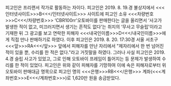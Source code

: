 피고인은 프리랜서 작가로 활동하는 자이다.
피고인은 2019. 8. 19.경 불상지에서 <<<인터넷사이트>>>B<<</인터넷사이트>>> 사이트에 피고인 소유 <<<차량번호>>>C<<</차량번호>>> ‘CBR100rr'오토바이를 판매한다는 글을 올리면서 ‘사고가 발생한 적이 없고, 미끄러지면서 생기는 흔적도 없다'는 취지의 ‘무사고 무슬립'이라고 기재한 뒤 그 광고를 보고 연락한 피해자 <<<내국인이름>>>D<<</내국인이름>>>에게 직접 만나 판매하기로 하였다.
이후 피고인은 2019. 8. 20. 17:30경 서울 서초구 <<<앞>>>RA<<</앞>>> 앞에서 피해자를 만난 자리에서 "제자리에서 한 번 넘어진 적이 있을 뿐, 수리를 한 적은 없다."라고 거짓말을 하였다. 그러나 사실 피고인은 2019. 4.경 슬립 사고가 있었고, 그로 인해 오토바이 프레임이 틀어지는 등 문제가 발생하여 수리를 한 적이 있었다.
피고인은 위와 같이 피해자를 기망하여 이에 속은 피해자로부터 위 오토바이 판매대금 명목으로 피고인 명의 <<<은행>>>RB<<</은행>>> 계좌(<<<계좌번호>>>E<<</계좌번호>>>)로 1,620만 원을 송금받았다.
